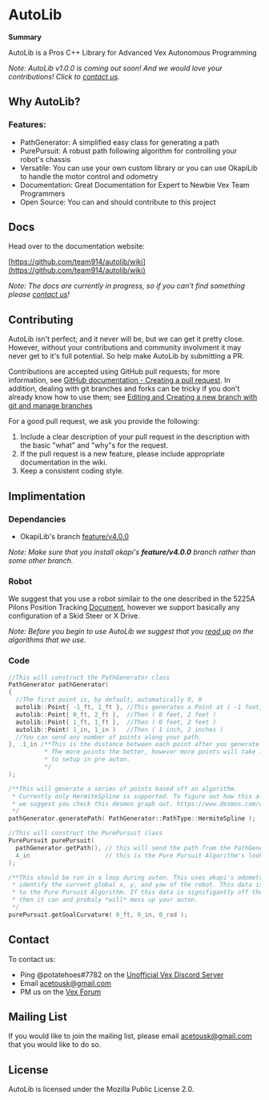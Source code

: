 # AutoLib

**Summary** 

AutoLib is a Pros C++ Library for Advanced Vex Autonomous Programming

*Note: AutoLib v1.0.0 is coming out soon! And we would love your contributions! Click to [contact us](https://github.com/team914/autolib#contact).* 

## Why AutoLib?

### Features:
 - PathGenerator: A simplified easy class for generating a path
 - PurePursuit: A robust path following algorithm for controlling your robot's chassis
 - Versatile: You can use your own custom library or you can use OkapiLib to handle the motor control and odometry
 - Documentation: Great Documentation for Expert to Newbie Vex Team Programmers
 - Open Source: You can and should contribute to this project
 
## Docs
Head over to the documentation website:

[https://github.com/team914/autolib/wiki](https://github.com/team914/autolib/wiki)

*Note: The docs are currently in progress, so if you can't find something please [contact us](https://github.com/team914/autolib#contact)!*

## Contributing
AutoLib isn't perfect; and it never will be, but we can get it pretty close. However, without your contributions and community involvment it may never get to it's full potential. So help make AutoLib by submitting a PR.

Contributions are
accepted using GitHub pull requests; for more information, see 
[GitHub documentation - Creating a pull request](https://help.github.com/articles/creating-a-pull-request/). In addition, dealing with git branches and forks can be tricky if you don't already know how to use them; see [Editing and Creating a new branch with git and manage branches](https://github.com/acetousk/autolib/wiki/Editing-Create-a-new-branch-with-git-and-manage-branches)

For a good pull request, we ask you provide the following:

1. Include a clear description of your pull request in the description with the basic "what" and "why"s for the request.
2. If the pull request is a new feature, please include appropriate documentation in the wiki.
3. Keep a consistent coding style.

## Implimentation

### Dependancies
 - OkapiLib's branch [feature/v4.0.0](https://github.com/OkapiLib/OkapiLib/tree/feature/v4.0.0)

 *Note: Make sure that you install okapi's **feature/v4.0.0** branch rather than some other branch.*

### Robot
We suggest that you use a robot similair to the one described in the 5225A Pilons Position Tracking [Document](https://github.com/team914/autolib-pdfs/blob/master/pilons-position-tracking.pdf), however we support basically any configuration of a Skid Steer or X Drive.

*Note: Before you begin to use AutoLib we suggest that you [read up](https://github.com/team914/autolib/wiki/Basic-Autonomous-Tiers-Theory) on the algorithms that we use.*

### Code
```cpp
//This will construct the PathGenerator class
PathGenerator pathGenerator(
{
  //The first point is, by default, automatically 0, 0
  autolib::Point{ -1_ft, 1_ft }, //This generates a Point at ( -1 foot, 1 foot )
  autolib::Point{ 0_ft, 2_ft },  //Then ( 0 feet, 2 feet )
  autolib::Point{ 1_ft, 1_ft },  //Then ( 0 feet, 2 feet )
  autolib::Point( 1_in, 1_in )   //Then ( 1 inch, 2 inches )
  //You can send any number of points along your path.
}, .1_in /**This is the distance between each point after you generate a path. 
          * The more points the better, however more points will take longer 
          * to setup in pre auton.
          */
);

/**This will generate a series of points based off an algorithm. 
 * Currently only HermiteSpline is supported. To figure out how this algoritm works, 
 * we suggest you check this desmos graph out. https://www.desmos.com/calculator/h2jshqzjdo
 */
pathGenerator.generatePath( PathGenerator::PathType::HermiteSpline );

//This will construct the PurePursuit class
PurePursuit purePursuit( 
  pathGenerator.getPath(), // this will send the path from the PathGenerator to PurePursuit
  4_in                     // this is the Pure Pursuit Algorithm's lookaheadDistance
);

/**This should be run in a loop during auton. This uses okapi's odometry feature to 
 * identify the current global x, y, and yaw of the robot. This data is extremely vital 
 * to the Pure Pursuit Algorithm. If this data is signifigantly off the actual position, 
 * then it can and probaly *will* mess up your auton.
 */
purePursuit.getGoalCurvature( 0_ft, 0_in, 0_rad );

```
## Contact

To contact us:
 - Ping @potatehoes#7782 on the [Unofficial Vex Discord Server](https://discord.gg/EpPejXk)
 - Email acetousk@gmail.com
 - PM us on the [Vex Forum](https://www.vexforum.com/u/potatehoes914m)
 
## Mailing List

If you would like to join the mailing list, please email acetousk@gmail.com that you would like to do so.
 
## License

AutoLib is licensed under the Mozilla Public License 2.0.
